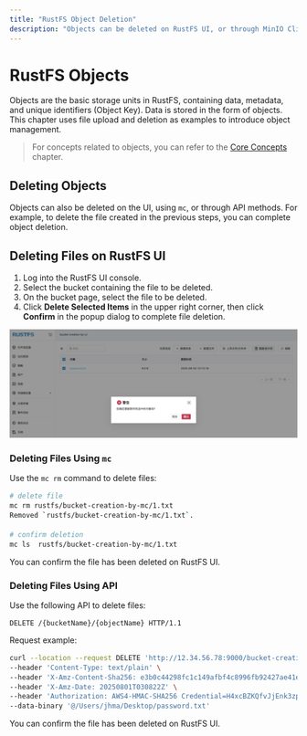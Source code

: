 ```yaml
---
title: "RustFS Object Deletion"
description: "Objects can be deleted on RustFS UI, or through MinIO Client and API."
---
```


# RustFS Objects

Objects are the basic storage units in RustFS, containing data, metadata, and unique identifiers (Object Key). Data is stored in the form of objects. This chapter uses file upload and deletion as examples to introduce object management.

> For concepts related to objects, you can refer to the [Core Concepts](../../concepts/glossary.md) chapter.

## Deleting Objects

Objects can also be deleted on the UI, using `mc`, or through API methods. For example, to delete the file created in the previous steps, you can complete object deletion.

## Deleting Files on RustFS UI

1. Log into the RustFS UI console.
1. Select the bucket containing the file to be deleted.
1. On the bucket page, select the file to be deleted.
1. Click **Delete Selected Items** in the upper right corner, then click **Confirm** in the popup dialog to complete file deletion.

![object deletion from ui](images/delete_file_from_ui.png)

### Deleting Files Using `mc`

Use the `mc rm` command to delete files:

```bash
# delete file
mc rm rustfs/bucket-creation-by-mc/1.txt
Removed `rustfs/bucket-creation-by-mc/1.txt`.

# confirm deletion
mc ls  rustfs/bucket-creation-by-mc/1.txt
```

You can confirm the file has been deleted on RustFS UI.

### Deleting Files Using API

Use the following API to delete files:

```
DELETE /{bucketName}/{objectName} HTTP/1.1
```

Request example:

```bash
curl --location --request DELETE 'http://12.34.56.78:9000/bucket-creation-by-api/password.txt' \
--header 'Content-Type: text/plain' \
--header 'X-Amz-Content-Sha256: e3b0c44298fc1c149afbf4c8996fb92427ae41e4649b934ca495991b7852b855' \
--header 'X-Amz-Date: 20250801T030822Z' \
--header 'Authorization: AWS4-HMAC-SHA256 Credential=H4xcBZKQfvJjEnk3zp1N/20250801/cn-east-1/s3/aws4_request, SignedHeaders=content-length;content-type;host;x-amz-content-sha256;x-amz-date, Signature=1ee63bb0b699598602b2fdbd013e355a57bcb9991307a8ad41f6512e8afebf3a' \
--data-binary '@/Users/jhma/Desktop/password.txt'
```

You can confirm the file has been deleted on RustFS UI.
